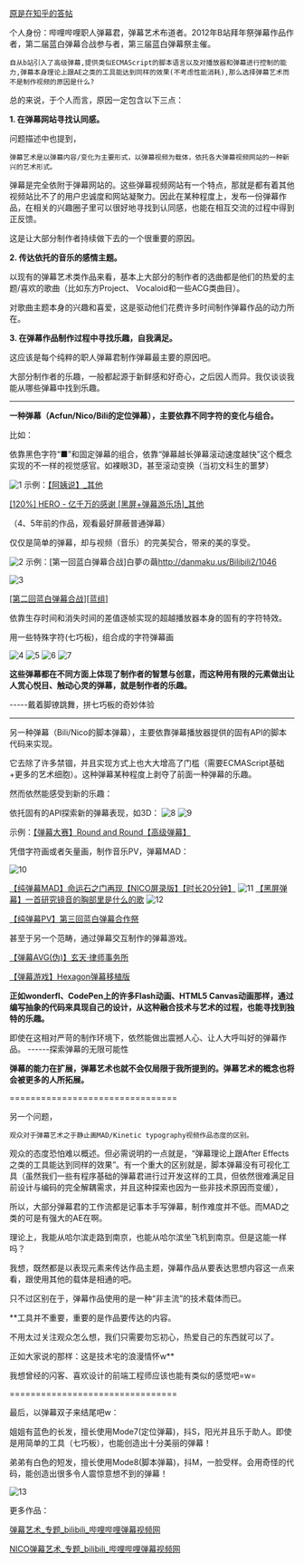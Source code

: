 
[原是在知乎的答帖](http://www.zhihu.com/question/30274886/answer/54683454)


个人身份：哔哩哔哩职人弹幕君，弹幕艺术布道者。2012年B站拜年祭弹幕作品作者，第二届蓝白弹幕合战参与者，第三届蓝白弹幕祭主催。

    自从b站引入了高级弹幕,提供类似ECMAScript的脚本语言以及对播放器和弹幕进行控制的能力,弹幕本身理论上跟AE之类的工具能达到同样的效果(不考虑性能消耗),那么选择弹幕艺术而不是制作视频的原因是什么?

总的来说，于个人而言，原因一定包含以下三点：

**1. 在弹幕网站寻找认同感。**

问题描述中也提到，

    弹幕艺术是以弹幕内容/变化为主要形式，以弹幕视频为载体，依托各大弹幕视频网站的一种新兴的艺术形式。

弹幕是完全依附于弹幕网站的。这些弹幕视频网站有一个特点，那就是都有着其他视频站比不了的用户忠诚度和网站凝聚力。因此在某种程度上，发布一份弹幕作品，在相关的兴趣圈子里可以很好地寻找到认同感，也能在相互交流的过程中得到正反馈。

这是让大部分制作者持续做下去的一个很重要的原因。

**2. 传达依托的音乐的感情主题。**

以现有的弹幕艺术类作品来看，基本上大部分的制作者的选曲都是他们的热爱的主题/喜欢的歌曲（比如东方Project、 Vocaloid和一些ACG类曲目）。

对歌曲主题本身的兴趣和喜爱，这是驱动他们花费许多时间制作弹幕作品的动力所在。

**3. 在弹幕作品制作过程中寻找乐趣，自我满足。**

这应该是每个纯粹的职人弹幕君制作弹幕最主要的原因吧。

大部分制作者的乐趣，一般都起源于新鲜感和好奇心，之后因人而异。我仅谈谈我能从哪些弹幕中找到乐趣。

-----------

**一种弹幕（Acfun/Nico/Bili的定位弹幕），主要依靠不同字符的变化与组合。**

比如：

依靠黑色字符“■”和固定弹幕的组合，依靠“弹幕越长弹幕滚动速度越快”这个概念实现的不一样的视觉感官。如裸眼3D，甚至滚动变换（当初文科生的噩梦）

![1][1]
示例：<a href="http://www.bilibili.com/video/av41088/" target="_blank">【阿姨说】_其他</a>

<a href="http://www.bilibili.com/video/av58515/" target="_blank">[120%] HERO - 亿千万的感谢 [黑屏+弹幕游乐场]_其他</a>

（4、5年前的作品，观看最好屏蔽普通弹幕）

仅仅是简单的弹幕，却与视频（音乐）的完美契合，带来的美的享受。

![2][2]
示例：[第一回蓝白弹幕合战]白夢の繭<http://danmaku.us/Bilibili2/1046>

![3][3]

<a href="http://www.bilibili.com/video/av122646/" target="_blank">\[第二回蓝白弹幕合战\]\[蓝组\]</a>

依靠生存时间和消失时间的差值逐帧实现的超越播放器本身的固有的字符特效。

用一些特殊字符(七巧板)，组合成的字符弹幕画

![4][4]
![5][5]
![6][6]
![7][7]

**这些弹幕都在不同方面上体现了制作者的智慧与创意，而这种用有限的元素做出让人赏心悦目、触动心灵的弹幕，就是制作者的乐趣。**

-----戴着脚镣跳舞，拼七巧板的奇妙体验

-----------

另一种弹幕（Bili/Nico的脚本弹幕），主要依靠弹幕播放器提供的固有API的脚本代码来实现。

它去除了许多禁锢，并且实现方式上也大大增高了门槛（需要ECMAScript基础+更多的艺术细胞）。这种弹幕某种程度上剥夺了前面一种弹幕的乐趣。

然而依然能感受到新的乐趣：

依托固有的API探索新的弹幕表现，如3D：
![8][8]
![9][9]

示例：[【弹幕大赛】Round and Round【高级弹幕】](http://www.bilibili.com/video/av410205/)

凭借字符画或者矢量画，制作音乐PV，弹幕MAD：

![10][10]

[【纯弹幕MAD】命运石之门再现【NICO屏录版】【时长20分钟】](http://www.bilibili.com/video/av451734/)
![11][11]
[【黑屏弹幕】一首研究镜音的胸部里是什么的歌](http://www.bilibili.com/video/av411036/)
![12][12]

[【纯弹幕PV】第三回蓝白弹幕合作祭](http://www.bilibili.com/video/av734560/)


甚至于另一个范畴，通过弹幕交互制作的弹幕游戏。

[【弹幕AVG(伪)】玄天·律师事务所](http://www.bilibili.com/video/av612580/)

[【弹幕游戏】Hexagon弹幕移植版](http://www.bilibili.com/video/av412614/)


**正如wonderfl、CodePen上的许多Flash动画、HTML5 Canvas动画那样，通过编写抽象的代码来具现自己的设计，从这种融合技术与艺术的过程，也能寻找到独特的乐趣。**

即使在这相对严苛的制作环境下，依然能做出震撼人心、让人大呼叫好的弹幕作品。
------探索弹幕的无限可能性

**弹幕的能力在扩展，弹幕艺术也就不会仅局限于我所提到的。弹幕艺术的概念也将会被更多的人所拓展。**

================================

另一个问题，

    观众对于弹幕艺术之于静止画MAD/Kinetic typography视频作品态度的区别。

观众的态度恐怕难以概述。但必需说明的一点就是，“弹幕理论上跟After Effects之类的工具能达到同样的效果”。有一个重大的区别就是，脚本弹幕没有可视化工具（虽然我们一些有程序基础的弹幕君进行过开发这样的工具，但依然很难满足目前设计与编码的完全解耦需求，并且这种探索也因为一些非技术原因而变缓），

所以，大部分弹幕君的工作流都是记事本手写弹幕，制作难度并不低。而MAD之类的可是有强大的AE在啊。

理论上，我能从哈尔滨走路到南京，也能从哈尔滨坐飞机到南京。但是这能一样吗？

我想，既然都是以表现元素来传达作品主题，弹幕作品从要表达思想内容这一点来看，跟使用其他的载体是相通的吧。

只不过区别在于，弹幕作品使用的是一种“非主流”的技术载体而已。

**工具并不重要，重要的是作品要传达的内容。

不用太过关注观众怎么想，我们只需要勿忘初心，热爱自己的东西就可以了。

正如大家说的那样：这是技术宅的浪漫情怀w**

我想曾经的闪客、喜欢设计的前端工程师应该也能有类似的感觉吧=w=

================================

最后，以弹幕双子来结尾吧w：

姐姐有蓝色的长发，擅长使用Mode7(定位弹幕)，抖S，阳光并且乐于助人。即使是用简单的工具（七巧板），也能创造出十分美丽的弹幕！

弟弟有白色的短发，擅长使用Mode8(脚本弹幕)，抖M，一脸受样。会用奇怪的代码，能创造出很多令人震惊意想不到的弹幕！

![13][13]

更多作品：

[弹幕艺术_专题_bilibili_哔哩哔哩弹幕视频网](http://www.bilibili.com/sp/%E5%BC%B9%E5%B9%95%E8%89%BA%E6%9C%AF)

[NICO弹幕艺术_专题_bilibili_哔哩哔哩弹幕视频网](http://www.bilibili.com/sp/NICO%E5%BC%B9%E5%B9%95%E8%89%BA%E6%9C%AF)

[1]: what-about-comment-art/1.jpg
[2]: what-about-comment-art/2.jpg
[3]: what-about-comment-art/3.png
[4]: what-about-comment-art/4.png
[5]: what-about-comment-art/5.jpg
[6]: what-about-comment-art/6.jpg
[7]: what-about-comment-art/7.jpg
[8]: what-about-comment-art/8.jpg
[9]: what-about-comment-art/9.jpg
[10]: what-about-comment-art/10.jpg
[11]: what-about-comment-art/11.jpg
[12]: what-about-comment-art/12.jpg
[13]: what-about-comment-art/13.jpg

